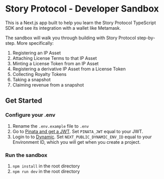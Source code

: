 # Story Protocol - Developer Sandbox

This is a Next.js app built to help you learn the Story Protocol TypeScript SDK and see its integration with a wallet like Metamask.

The sandbox will walk you through building with Story Protocol step-by-step. More specifically:

1. Registering an IP Asset
2. Attaching License Terms to that IP Asset
3. Minting a License Token from an IP Asset
4. Registering a derivative IP Asset from a License Token
5. Collecting Royalty Tokens
6. Taking a snapshot
7. Claiming revenue from a snapshot

## Get Started

### Configure your .env

1. Rename the `.env.example` file to `.env`
2. Go to [Pinata and get a JWT](https://knowledge.pinata.cloud/en/articles/6191471-how-to-create-an-pinata-api-key). Set `PINATA_JWT` equal to your JWT.
3. Login to to [Dynamic](https://app.dynamic.xyz/). Set `NEXT_PUBLIC_DYNAMIC_ENV_ID` equal to your Environment ID, which you will get when you create a project.

### Run the sandbox

1. `npm install` in the root directory
2. `npm run dev` in the root directory
